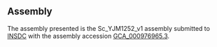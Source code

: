 

Assembly
--------

The assembly presented is the Sc\_YJM1252\_v1 assembly submitted to
[INSDC](http://www.insdc.org) with the assembly accession
[GCA\_000976965.3](http://www.ebi.ac.uk/ena/data/view/GCA_000976965.3).
